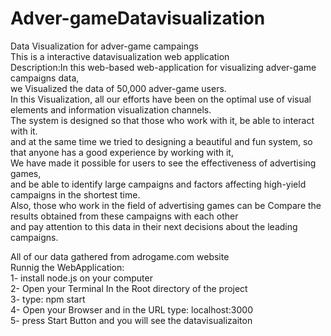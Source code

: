 # Adver-gameDatavisualization
Data Visualization for adver-game campaings<br>
This is a interactive datavisualization web application<br>
Description:In this web-based web-application for visualizing adver-game campaigns data,<br>
                    we Visualized the data of 50,000 adver-game users.<br>
                    In this Visualization, all our efforts have been on the optimal use of visual elements and information visualization channels.<br>
                    The system is designed so that those who work with it, be able to interact with it.<br>
                    and at the same time we tried to designing a beautiful and fun system, so that anyone has a good experience by working with it,<br>
                    We have made it possible for users to see the effectiveness of advertising games,<br>
                    and be able to identify large campaigns and factors affecting high-yield campaigns in the shortest time.<br>
                    Also, those who work in the field of advertising games can be Compare the results obtained from these campaigns with each other<br>
                    and pay attention to this data in their next decisions about the leading campaigns.<br>

All of our data gathered from adrogame.com website<br>
Runnig the WebApplication:<br>
1- install node.js on your computer<br>
2- Open your Terminal In the Root directory of the project<br>
3- type: npm start<br>
4- Open your Browser and in the URL type: localhost:3000<br>
5- press Start Button and you will see the datavisualizaiton<br>
